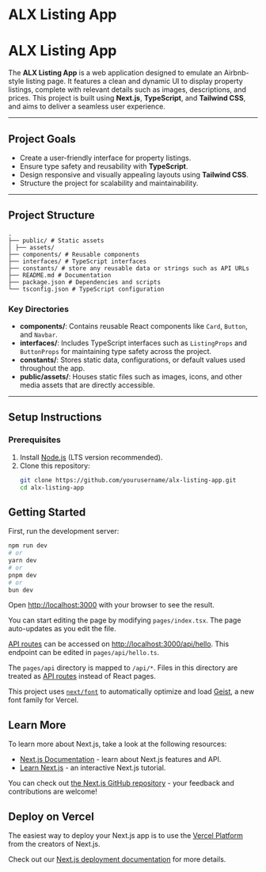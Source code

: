 # ALX Listing App

# **ALX Listing App**

The **ALX Listing App** is a web application designed to emulate an Airbnb-style listing page. It features a clean and dynamic UI to display property listings, complete with relevant details such as images, descriptions, and prices. This project is built using **Next.js**, **TypeScript**, and **Tailwind CSS**, and aims to deliver a seamless user experience.

---

## **Project Goals**

- Create a user-friendly interface for property listings.
- Ensure type safety and reusability with **TypeScript**.
- Design responsive and visually appealing layouts using **Tailwind CSS**.
- Structure the project for scalability and maintainability.

---

## **Project Structure**

```
.
├── public/ # Static assets
│ ├── assets/
├── components/ # Reusable components
├── interfaces/ # TypeScript interfaces
├── constants/ # store any reusable data or strings such as API URLs
├── README.md # Documentation
├── package.json # Dependencies and scripts
└── tsconfig.json # TypeScript configuration

```

### **Key Directories**

- **components/**: Contains reusable React components like `Card`, `Button`, and `Navbar`.
- **interfaces/**: Includes TypeScript interfaces such as `ListingProps` and `ButtonProps` for maintaining type safety across the project.
- **constants/**: Stores static data, configurations, or default values used throughout the app.
- **public/assets/**: Houses static files such as images, icons, and other media assets that are directly accessible.

---

## **Setup Instructions**

### **Prerequisites**

1. Install [Node.js](https://nodejs.org/) (LTS version recommended).
2. Clone this repository:
   ```bash
   git clone https://github.com/yourusername/alx-listing-app.git
   cd alx-listing-app
   ```

## Getting Started

First, run the development server:

```bash
npm run dev
# or
yarn dev
# or
pnpm dev
# or
bun dev
```

Open [http://localhost:3000](http://localhost:3000) with your browser to see the result.

You can start editing the page by modifying `pages/index.tsx`. The page auto-updates as you edit the file.

[API routes](https://nextjs.org/docs/pages/building-your-application/routing/api-routes) can be accessed on [http://localhost:3000/api/hello](http://localhost:3000/api/hello). This endpoint can be edited in `pages/api/hello.ts`.

The `pages/api` directory is mapped to `/api/*`. Files in this directory are treated as [API routes](https://nextjs.org/docs/pages/building-your-application/routing/api-routes) instead of React pages.

This project uses [`next/font`](https://nextjs.org/docs/pages/building-your-application/optimizing/fonts) to automatically optimize and load [Geist](https://vercel.com/font), a new font family for Vercel.

## Learn More

To learn more about Next.js, take a look at the following resources:

- [Next.js Documentation](https://nextjs.org/docs) - learn about Next.js features and API.
- [Learn Next.js](https://nextjs.org/learn-pages-router) - an interactive Next.js tutorial.

You can check out [the Next.js GitHub repository](https://github.com/vercel/next.js) - your feedback and contributions are welcome!

## Deploy on Vercel

The easiest way to deploy your Next.js app is to use the [Vercel Platform](https://vercel.com/new?utm_medium=default-template&filter=next.js&utm_source=create-next-app&utm_campaign=create-next-app-readme) from the creators of Next.js.

Check out our [Next.js deployment documentation](https://nextjs.org/docs/pages/building-your-application/deploying) for more details.

